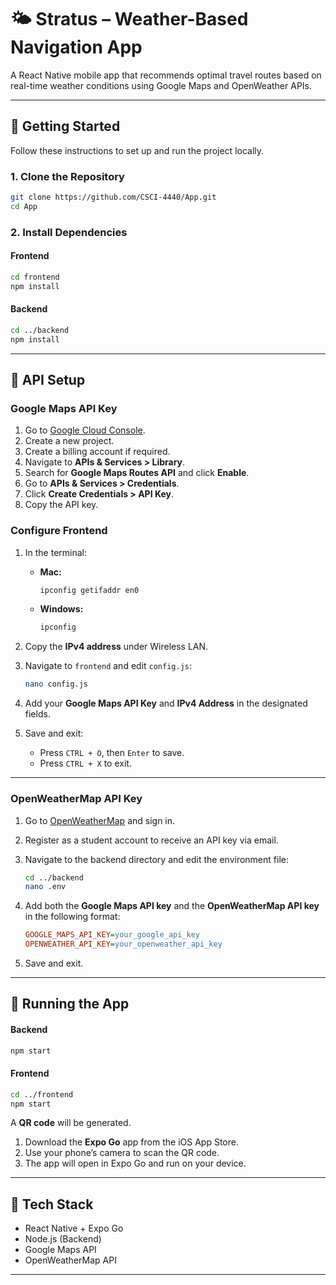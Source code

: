 # 🌤️ Stratus – Weather-Based Navigation App

A React Native mobile app that recommends optimal travel routes based on real-time weather conditions using Google Maps and OpenWeather APIs.

---

## 🚀 Getting Started

Follow these instructions to set up and run the project locally.

### 1. Clone the Repository

```bash
git clone https://github.com/CSCI-4440/App.git
cd App
```

### 2. Install Dependencies

#### Frontend  
```bash
cd frontend
npm install
```

#### Backend  
```bash
cd ../backend
npm install
```

---

## 🔑 API Setup

### Google Maps API Key

1. Go to [Google Cloud Console](https://console.cloud.google.com/).  
2. Create a new project.  
3. Create a billing account if required.  
4. Navigate to **APIs & Services > Library**.  
5. Search for **Google Maps Routes API** and click **Enable**.  
6. Go to **APIs & Services > Credentials**.  
7. Click **Create Credentials > API Key**.  
8. Copy the API key.

### Configure Frontend

1. In the terminal:

   - **Mac:**  
     ```bash
     ipconfig getifaddr en0
     ```
   - **Windows:**  
     ```bash
     ipconfig
     ```
2. Copy the **IPv4 address** under Wireless LAN.  
3. Navigate to `frontend` and edit `config.js`:

   ```bash
   nano config.js
   ```
4. Add your **Google Maps API Key** and **IPv4 Address** in the designated fields.  
5. Save and exit:  
   - Press `CTRL + O`, then `Enter` to save.  
   - Press `CTRL + X` to exit.  

---

### OpenWeatherMap API Key

1. Go to [OpenWeatherMap](https://openweathermap.org/api) and sign in.  
2. Register as a student account to receive an API key via email.  
3. Navigate to the backend directory and edit the environment file:

   ```bash
   cd ../backend
   nano .env
   ```
4. Add both the **Google Maps API key** and the **OpenWeatherMap API key** in the following format:

   ```ini
   GOOGLE_MAPS_API_KEY=your_google_api_key
   OPENWEATHER_API_KEY=your_openweather_api_key
   ```
5. Save and exit.

---

## 🧪 Running the App

#### Backend  
```bash
npm start
```

#### Frontend  
```bash
cd ../frontend
npm start
```

A **QR code** will be generated.  
1. Download the **Expo Go** app from the iOS App Store.  
2. Use your phone’s camera to scan the QR code.  
3. The app will open in Expo Go and run on your device.  

---

## 📍 Tech Stack

- React Native + Expo Go  
- Node.js (Backend)  
- Google Maps API  
- OpenWeatherMap API  

---
